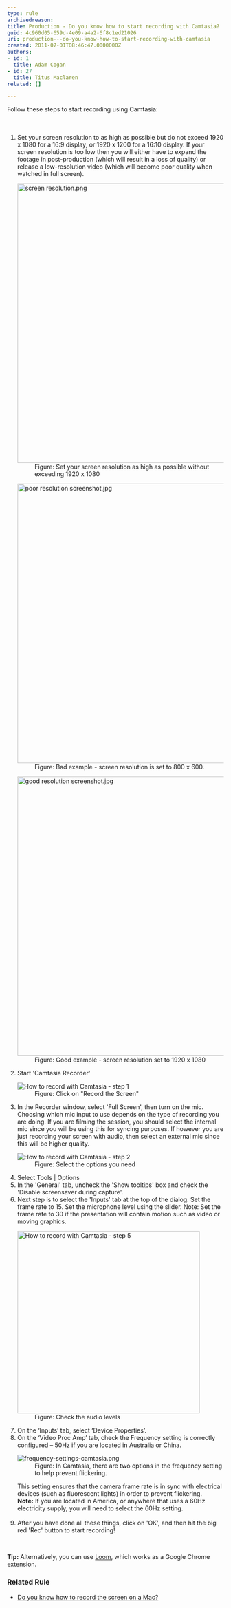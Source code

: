 ```yaml
---
type: rule
archivedreason: 
title: Production - Do you know how to start recording with Camtasia?
guid: 4c960d05-659d-4e09-a4a2-6f8c1ed21026
uri: production---do-you-know-how-to-start-recording-with-camtasia
created: 2011-07-01T08:46:47.0000000Z
authors:
- id: 1
  title: Adam Cogan
- id: 27
  title: Titus Maclaren
related: []

---
```



Follow these steps to start recording using Camtasia:
​<br>
<br><excerpt class='endintro'></excerpt><br>
<ol><li>Set your screen resolution to as high as possible but do not exceed 1920 x 1080 for a 16:9 display, or 1920 x 1200 for a 16:10 display. If your screen resolution is too low then you will either have to expand the footage in post-production (which will result in a loss of quality) or release a low-resolution video (which will become poor quality when watched in full screen).</li><dl class="image"><dt> 
         <img alt="screen resolution.png" src="screen resolution.png" style="width:650px;" /> 
         <br>
      </dt><dd>Figure: Set your screen resolution as high as possible without exceeding 1920 x 1080</dd></dl><dl class="badImage"><dt> 
         <img alt="poor resolution screenshot.jpg" src="poor resolution screenshot.jpg" style="width:650px;" /> 
      </dt><dd>Figure: Bad example - screen resolution is set to 800 x 600.</dd></dl><dl class="goodImage"><dt> 
         <img alt="good resolution screenshot.jpg" src="good resolution screenshot.jpg" style="width:650px;" /> 
      </dt><dd>Figure: Good example - screen resolution set to 1920 x 1080</dd></dl><li>Start 'Camtasia Recorder' 
      <dl class="image"><dt> 
            <img alt="How to record with Camtasia - step 1" src="record-camtasia-1.jpg" /> 
         </dt><dd>Figure: Click on "Record the Screen"</dd></dl></li><li>In the Recorder window, select 'Full Screen', then turn on the mic. Choosing which mic input to use depends on the type of recording you are doing. If you are filming the session, you should select the internal mic since you will be using this for syncing purposes. If however you are just recording your screen with audio, then select an external mic since this will be higher quality. 
      <dl class="image"><dt> 
            <img alt="How to record with Camtasia - step 2" src="record-camtasia-2.jpg" /> 
         </dt><dd>Figure: Select the options you need</dd></dl></li><li>Select Tools | Options</li><li>In the 'General' tab, uncheck the 'Show tooltips' box and check the 'Disable screensaver during capture'.</li><li>Next step is to select the 'Inputs' tab at the top of the dialog. Set the frame rate to 15. Set the microphone level using the slider. Note: Set the frame rate to 30 if the presentation will contain motion such as video or moving graphics.</li><dl class="image"><dt> 
         <img alt="How to record with Camtasia - step 5" src="record-camtasia-3.jpg" style="width:424px;" /> 
      </dt><dd>Figure: Check the audio levels</dd></dl><li>On the ‘Inputs’ tab, select ‘Device Properties’.</li><li>On the ‘Video Proc Amp’ tab, check the Frequency setting is correctly configured – 50Hz if you are located in Australia or China.
   <dl class="image"><dt><img src="frequency-settings-camtasia.png" alt="frequency-settings-camtasia.png" /></dt><dd>Figure: In Camtasia, there are two options in the frequency setting to help prevent flickering.</dd></dl>
   This setting ensures that the camera frame rate is in sync with electrical devices (such as fluorescent lights) in order to prevent flickering.<br><b>Note:</b> If you are located in America, or anywhere that uses a 60Hz electricity supply, you will need to select the 60Hz setting.<br><br></li><li>After you have done all these things, click on 'OK', and then hit the big red 'Rec' button to start recording!</li></ol> ​​​ 
<p class="greyBox"> 
   <b>Tip:</b> Alternatively, you can use 
   <a href="https://www.useloom.com/">Loom</a>, which works as a Google Chrome extension. 
   <br></p><h3 class="ssw15-rteElement-H3">Related Rule<br></h3><ul><li>
      <a href="/_layouts/15/FIXUPREDIRECT.ASPX?WebId=3dfc0e07-e23a-4cbb-aac2-e778b71166a2&TermSetId=07da3ddf-0924-4cd2-a6d4-a4809ae20160&TermId=2934ebec-62ef-4dcf-a300-bd4f84f211c8">Do you know how to record the screen on a Mac?​</a>​<br></li></ul>
<br>


